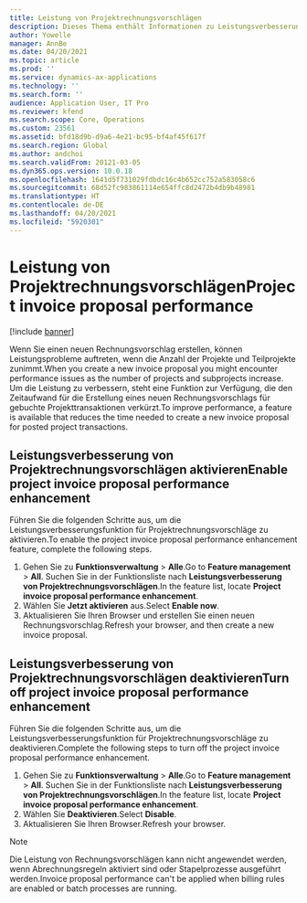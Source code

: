 ```yaml
---
title: Leistung von Projektrechnungsvorschlägen
description: Dieses Thema enthält Informationen zu Leistungsverbesserungen bei Projektrechnungsvorschlägen.
author: Yowelle
manager: AnnBe
ms.date: 04/20/2021
ms.topic: article
ms.prod: ''
ms.service: dynamics-ax-applications
ms.technology: ''
ms.search.form: ''
audience: Application User, IT Pro
ms.reviewer: kfend
ms.search.scope: Core, Operations
ms.custom: 23561
ms.assetid: bfd18d9b-d9a6-4e21-bc95-bf4af45f617f
ms.search.region: Global
ms.author: andchoi
ms.search.validFrom: 20121-03-05
ms.dyn365.ops.version: 10.0.18
ms.openlocfilehash: 1641d5f731029fdbdc16c4b652cc752a583058c6
ms.sourcegitcommit: 68d52fc983861114e654ffc8d2472b4db9b48981
ms.translationtype: HT
ms.contentlocale: de-DE
ms.lasthandoff: 04/20/2021
ms.locfileid: "5920301"
---
```

# <a name="project-invoice-proposal-performance"></a><span data-ttu-id="301bf-103">Leistung von Projektrechnungsvorschlägen</span><span class="sxs-lookup"><span data-stu-id="301bf-103">Project invoice proposal performance</span></span>

[!include [banner](../includes/banner.md)]

<span data-ttu-id="301bf-104">Wenn Sie einen neuen Rechnungsvorschlag erstellen, können Leistungsprobleme auftreten, wenn die Anzahl der Projekte und Teilprojekte zunimmt.</span><span class="sxs-lookup"><span data-stu-id="301bf-104">When you create a new invoice proposal you might encounter performance issues as the number of projects and subprojects increase.</span></span> <span data-ttu-id="301bf-105">Um die Leistung zu verbessern, steht eine Funktion zur Verfügung, die den Zeitaufwand für die Erstellung eines neuen Rechnungsvorschlags für gebuchte Projekttransaktionen verkürzt.</span><span class="sxs-lookup"><span data-stu-id="301bf-105">To improve performance, a feature is available that reduces the time needed to create a new invoice proposal for posted project transactions.</span></span>

## <a name="enable-project-invoice-proposal-performance-enhancement"></a><span data-ttu-id="301bf-106">Leistungsverbesserung von Projektrechnungsvorschlägen aktivieren</span><span class="sxs-lookup"><span data-stu-id="301bf-106">Enable project invoice proposal performance enhancement</span></span>
<span data-ttu-id="301bf-107">Führen Sie die folgenden Schritte aus, um die Leistungsverbesserungsfunktion für Projektrechnungsvorschläge zu aktivieren.</span><span class="sxs-lookup"><span data-stu-id="301bf-107">To enable the project invoice proposal performance enhancement feature, complete the following steps.</span></span>

1.  <span data-ttu-id="301bf-108">Gehen Sie zu **Funktionsverwaltung** > **Alle**.</span><span class="sxs-lookup"><span data-stu-id="301bf-108">Go to **Feature management** > **All**.</span></span> <span data-ttu-id="301bf-109">Suchen Sie in der Funktionsliste nach **Leistungsverbesserung von Projektrechnungsvorschlägen**.</span><span class="sxs-lookup"><span data-stu-id="301bf-109">In the feature list, locate **Project invoice proposal performance enhancement**.</span></span>
2.  <span data-ttu-id="301bf-110">Wählen Sie **Jetzt aktivieren** aus.</span><span class="sxs-lookup"><span data-stu-id="301bf-110">Select **Enable now**.</span></span>
3.  <span data-ttu-id="301bf-111">Aktualisieren Sie Ihren Browser und erstellen Sie einen neuen Rechnungsvorschlag.</span><span class="sxs-lookup"><span data-stu-id="301bf-111">Refresh your browser, and then create a new invoice proposal.</span></span>

## <a name="turn-off-project-invoice-proposal-performance-enhancement"></a><span data-ttu-id="301bf-112">Leistungsverbesserung von Projektrechnungsvorschlägen deaktivieren</span><span class="sxs-lookup"><span data-stu-id="301bf-112">Turn off project invoice proposal performance enhancement</span></span>
<span data-ttu-id="301bf-113">Führen Sie die folgenden Schritte aus, um die Leistungsverbesserungsfunktion für Projektrechnungsvorschläge zu deaktivieren.</span><span class="sxs-lookup"><span data-stu-id="301bf-113">Complete the following steps to turn off the project invoice proposal performance enhancement.</span></span>

1.  <span data-ttu-id="301bf-114">Gehen Sie zu **Funktionsverwaltung** > **Alle**.</span><span class="sxs-lookup"><span data-stu-id="301bf-114">Go to **Feature management** > **All**.</span></span> <span data-ttu-id="301bf-115">Suchen Sie in der Funktionsliste nach **Leistungsverbesserung von Projektrechnungsvorschlägen**.</span><span class="sxs-lookup"><span data-stu-id="301bf-115">In the feature list, locate **Project invoice proposal performance enhancement**.</span></span>
2.  <span data-ttu-id="301bf-116">Wählen Sie **Deaktivieren**.</span><span class="sxs-lookup"><span data-stu-id="301bf-116">Select **Disable**.</span></span>
3.  <span data-ttu-id="301bf-117">Aktualisieren Sie Ihren Browser.</span><span class="sxs-lookup"><span data-stu-id="301bf-117">Refresh your browser.</span></span>

> [!NOTE]
> <span data-ttu-id="301bf-118">Die Leistung von Rechnungsvorschlägen kann nicht angewendet werden, wenn Abrechnungsregeln aktiviert sind oder Stapelprozesse ausgeführt werden.</span><span class="sxs-lookup"><span data-stu-id="301bf-118">Invoice proposal performance can't be applied when billing rules are enabled or batch processes are running.</span></span>
